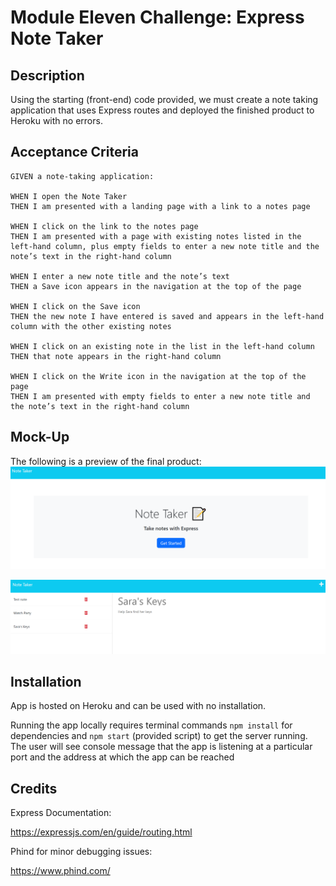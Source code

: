 # Module Eleven Challenge: Express Note Taker

## Description
Using the starting (front-end) code provided, we must create a note taking application that uses Express routes and deployed the finished product to Heroku with no errors.

## Acceptance Criteria

```
GIVEN a note-taking application:

WHEN I open the Note Taker
THEN I am presented with a landing page with a link to a notes page

WHEN I click on the link to the notes page
THEN I am presented with a page with existing notes listed in the left-hand column, plus empty fields to enter a new note title and the note’s text in the right-hand column

WHEN I enter a new note title and the note’s text
THEN a Save icon appears in the navigation at the top of the page

WHEN I click on the Save icon
THEN the new note I have entered is saved and appears in the left-hand column with the other existing notes

WHEN I click on an existing note in the list in the left-hand column
THEN that note appears in the right-hand column

WHEN I click on the Write icon in the navigation at the top of the page
THEN I am presented with empty fields to enter a new note title and the note’s text in the right-hand column
```

## Mock-Up

The following is a preview of the final product:
![on initial launch, user is greeted by homepage with a button to 'get started'](./chall%2011%20pic%201.PNG)

![a gridlist of existing notes is present on the left hand side of the page. each note has a delete button. The right hand/majority of the page consists of a 'new note' entry where the user can fill in a title and body for their new note](./chall%2011%20pic%202.PNG)

## Installation

App is hosted on Heroku and can be used with no installation.

Running the app locally requires terminal commands `npm install` for dependencies and `npm start` (provided script) to get the server running. The user will see console message that the app is listening at a particular port and the address at which the app can be reached

## Credits

Express Documentation:

https://expressjs.com/en/guide/routing.html

Phind for minor debugging issues:

https://www.phind.com/
